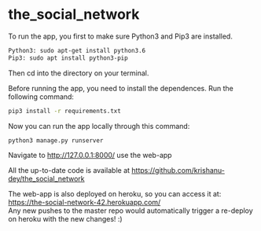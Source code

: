 # the_social_network

To run the app, you first to make sure Python3 and Pip3 are installed.  
```sh
Python3: sudo apt-get install python3.6  
Pip3: sudo apt install python3-pip  
```  
Then cd into the directory on your terminal.  
  
Before running the app, you need to install the dependences. Run the following command:  
```sh  
pip3 install -r requirements.txt  
```   
Now you can run the app locally through this command:  
```sh  
python3 manage.py runserver  
```  
Navigate to http://127.0.0.1:8000/ use the web-app  
  
  
All the up-to-date code is available at https://github.com/krishanu-dey/the_social_network  
  
The web-app is also deployed on heroku, so you can access it at: https://the-social-network-42.herokuapp.com/  
Any new pushes to the master repo would automatically trigger a re-deploy on heroku with the new changes! :)
